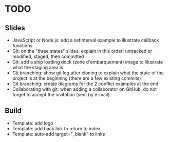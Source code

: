 # TODO

## Slides

* JavaScript or Node.js: add a setInterval example to illustrate callback functions
* Git: on the "three states" slides, explain in this order: untracked or modified, staged, then committed
* Git: add a ship loading dock (zone d'embarquement) image to illustrate what the staging area is
* Git branching: show git log after cloning to explain what the state of the project is at the beginning (there are a few existing commits)
* Git branching: create diagrams for the 2 conflict examples at the end
* Collaborating with git: when adding a collaborator on GitHub, do not forget to accept the invitation (sent by e-mail)

## Build

* Template: add logo
* Template: add back link to return to index
* Template: auto-add target="\_blank" to links
